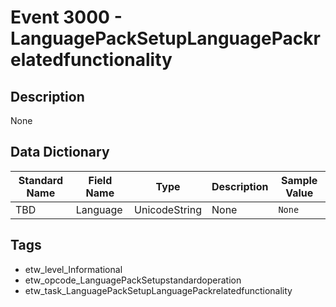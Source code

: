 # Event 3000 - LanguagePackSetupLanguagePackrelatedfunctionality

## Description
None

## Data Dictionary
|Standard Name|Field Name|Type|Description|Sample Value|
|---|---|---|---|---|
|TBD|Language|UnicodeString|None|`None`|

## Tags
* etw_level_Informational
* etw_opcode_LanguagePackSetupstandardoperation
* etw_task_LanguagePackSetupLanguagePackrelatedfunctionality
